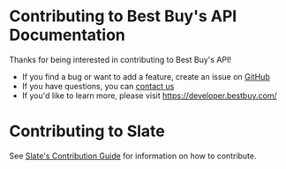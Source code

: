 # Contributing to Best Buy's API Documentation

Thanks for being interested in contributing to Best Buy's API!

- If you find a bug or want to add a feature, create an issue on [GitHub](https://github.com/BestBuyAPIs/api-documentation)
- If you have questions, you can [contact us](https://developer.bestbuy.com/contact-us)
- If you'd like to learn more, please visit https://developer.bestbuy.com/

# Contributing to Slate

See [Slate's Contribution Guide](https://github.com/tripit/slate/blob/master/CONTRIBUTING.md) for information on how to contribute.
